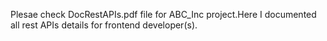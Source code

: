 Plesae check DocRestAPIs.pdf file for ABC_Inc project.Here I documented all rest APIs details for frontend developer(s).
